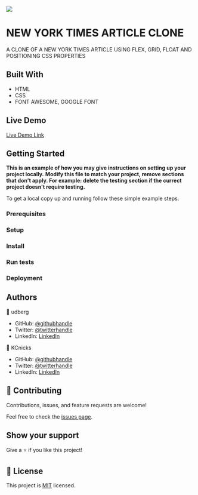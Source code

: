 ![](https://img.shields.io/badge/Microverse-blueviolet)

# NEW YORK TIMES ARTICLE CLONE

A CLONE OF A NEW YORK TIMES ARTICLE USING FLEX, GRID, FLOAT AND POSITIONING CSS PROPERTIES




## Built With

- HTML
- CSS
- FONT AWESOME, GOOGLE FONT

## Live Demo

[Live Demo Link](https://livedemo.com)


## Getting Started

**This is an example of how you may give instructions on setting up your project locally.**
**Modify this file to match your project, remove sections that don't apply. For example: delete the testing section if the currect project doesn't require testing.**


To get a local copy up and running follow these simple example steps.

### Prerequisites

### Setup

### Install



### Run tests

### Deployment



## Authors

👤 udberg

- GitHub: [@githubhandle](https://github.com/udberg)
- Twitter: [@twitterhandle](https://twitter.com/juduak_)
- LinkedIn: [LinkedIn](https://www.linkedin.com/in/uduak-john-090059105/)

👤 KCnicks

- GitHub: [@githubhandle](https://github.com/KCnicks)
- Twitter: [@twitterhandle](https://twitter.com/twitterhandle)
- LinkedIn: [LinkedIn](https://linkedin.com/linkedinhandle)

## 🤝 Contributing

Contributions, issues, and feature requests are welcome!

Feel free to check the [issues page](issues/).

## Show your support

Give a ⭐️ if you like this project!



## 📝 License

This project is [MIT](lic.url) licensed.
